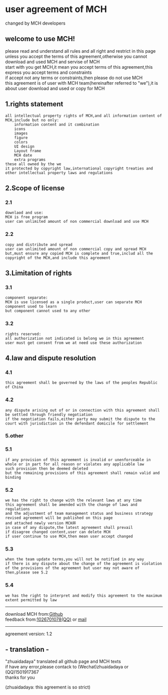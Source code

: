 # user agreement of MCH

changed by MCH developers<br>

## welcome to use MCH!
please read and understand all rules and all right and restrict in this page <br>
unless you accept the terms of this agreement,otherwise you cannot download and used MCH and servise of MCH<br>
start with you get MCH,it mean you accept terms of this agreement,this express you accept terms and constraints<br>
if accept not any terms or constraints,then please do not use MCH<br>
this agreement is of user with MCH team(hereinafter referred to "we"),it is about user download and used or copy for MCH<br>
## 1.rights statement
```
all intellectual property rights of MCH,and all information content of MCH,include but no only:
    information content and it combination
    icons
    images
    figure
    colors
    UI design
    Layout frame
    MCH date
    extra programs
these all owned by the we
it protected by copyright law,international copyright treaties and other intellectual property laws and regulations
```
## 2.Scope of license
### 2.1
```
downlaod and use:
MCH is free program
user can unlimited amount of non commercial download and use MCH
```
### 2.2
```
copy and distribute and spread
user can unlimited amount of non commercial copy and spread MCH
but,must ensure any copied MCH is complete and true,includ all the copyright of the MCH,and include this agreement
```
## 3.Limitation of rights
### 3.1 
```
component separate:
MCH is use licensed as a single product,user can separate MCH component used to learn 
but component cannot used to any other 
```
### 3.2
```
rights reserved:
all authorization not indicated is belong we in this agreement
user must get consent from we at need use these authorization
```
## 4.law and dispute resolution
### 4.1 
```
this agreement shall be governed by the laws of the peoples Republic of China
```
### 4.2 
```
any dispute arising out of or in connection with this agreement shall be settled through friendly negotiation
if the negotiation fails,either party may submit the dispute to the court with jurisdiction in the defendant domicile for settlement
```

### 5.other 
### 5.1 
```
if any provision of this agreement is invalid or unenforceable in whole or in part for all reason or violates any applicable law
such provision then be deemed deleted
but the remaining provisions of this agreement shall remain valid and binding
```
### 5.2 
```
we has the right to change with the relevant laws at any time
this agreement shall be amended with the change of laws and regulations
and the adjustment of team management status and business strategy
revised agreement will be published on this page
and attached newly version MCH并
in case of any dispute,the latest agreement shall prevail
if disagree changed content,user can delete MCH
if user continue to use MCH,then mean user accept changed
```
### 5.3 
```
when the team update terms,you will not be notified in any way
if there is any dispute about the change of the agreement is violation of the provisions of the agreement but user may not aware of
then,please see 5.2
```
### 5.4
```
we has the right to interpret and modify this agreement to the maximum extent permitted by law
```
<hr>

download MCH from:[Github](https://raw.githubusercontent.com/andogy/MCH/main/Public/MCH.jar)<br>
feedback from:[1026701078(QQ)](https://jq.qq.com/?_wv=1027&amp;k=xBFSpkKr) or [mail](mailto:1501917367@qq.com)
<hr>
agreement version: 1.2

## - translation -

"zhuaidadaya" translated all github page and MCH texts<br>
if have any error,please contack to (Wechat)zhuaidadaya or (QQ)1501917367<br>
thanks for you<br>

(zhuaidadaya: this agreement is so strict)
